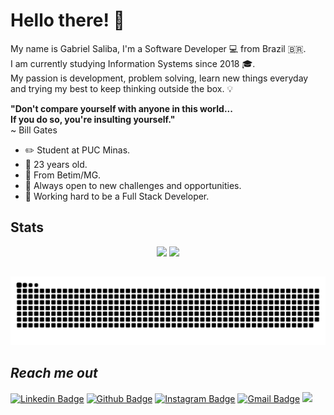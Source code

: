 # Hello there!  👋

My name is Gabriel Saliba, I'm a Software Developer 💻 from Brazil 🇧🇷. <br>
I am currently studying Information Systems since 2018 🎓.<br>
My passion is development, problem solving, learn new things everyday and trying my best to keep thinking outside the box. 💡<br>

**"Don't compare yourself with anyone in this world...**<br>
**If you do so, you're insulting yourself."**<br>
~ Bill Gates

- ✏️ Student at PUC Minas.
-  🎂 23 years old.
-  📍 From Betim/MG.
- 🧪 Always open to new challenges and opportunities.
- 🚀 Working hard to be a Full Stack Developer.

## Stats 
<p align='center'>
  <a><img src="https://github-readme-stats.vercel.app/api?username=gabrielsaliba&show_icons=true&count_private=true&theme=radical&custom_title=My Github Stats" width="350"></a>
  <a><img src="https://github-readme-stats.vercel.app/api/top-langs/?username=gabrielsaliba&layout=compact&theme=radical" width="293"></a>
</p>

## 
![Snake animation](https://github.com/gabrielsaliba/gabrielsaliba/blob/output/github-contribution-grid-snake.svg)

 
## *Reach me out*

 [![Linkedin Badge](https://img.shields.io/badge/-LinkedIn-blue?style=flat-square&logo=Linkedin&logoColor=white&link=https://www.linkedin.com/in/gabriel-saliba-a80a5514a/)](https://www.linkedin.com/in/gabriel-saliba-a80a5514a/) [![Github Badge](https://img.shields.io/badge/-Github-black?style=flat-square&logo=Github&logoColor=white&link=https://github.com/GabrielSaliba)](https://github.com/GabrielSaliba) [![Instagram Badge](https://img.shields.io/badge/-Instagram-purple?style=flat-square&logo=Instagram&logoColor=white&link=https://www.instagram.com/gabriels.exe/)](https://www.instagram.com/gabriels.exe/) [![Gmail Badge](https://img.shields.io/badge/-Gmail-c14438?style=flat-square&logo=Gmail&logoColor=white&link=mailto:gabriel.saliba.179@gmail.com)](mailto:gabriel.saliba.179@gmail.com) ![](https://komarev.com/ghpvc/?username=GabrielSaliba&color=brightgreen)
